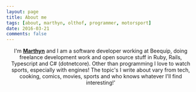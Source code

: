 ```yaml
---
layout: page
title: About me
tags: [about, marthyn, olthof, programmer, motorsport]
date: 2016-03-21
comments: false
---
```


<center>
  I'm <a href="http://github.com/marthyn"><b>Marthyn</b></a> and I am a software developer working at Beequip,
    doing freelance development work and open source stuff in Ruby, Rails, Typescript and C# (dotnetcore). Other than programming I love to watch sports,
    especially with engines! The topic's I write about vary from tech, cooking, comics, movies,
    sports and who knows whatever I'll find interesting!'
</center>
